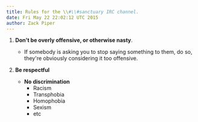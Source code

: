 ```yaml
---
title: Rules for the \\#\\#sanctuary IRC channel.
date: Fri May 22 22:02:12 UTC 2015
author: Zack Piper
---
```



1. **Don't be overly offensive, or otherwise nasty**.
    - If somebody is asking you to stop saying something to them, do so, they're obviously considering it too offensive.

2. **Be respectful**
   - **No discrimination**
       - Racism
       - Transphobia
       - Homophobia
       - Sexism
       - etc
